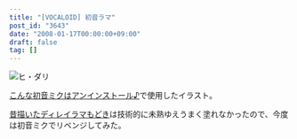 ```yaml
---
title: "[VOCALOID] 初音ラマ"
post_id: "3643"
date: "2008-01-17T00:00:00+09:00"
draft: false
tag: []
---
```



![ヒ・ダリ](https://danmaq.com/image/illustrations/miku/lama_s.jpg)

[こんな初音ミクはアンインストール♪](http://www.nicovideo.jp/watch/sm2197976)で使用したイラスト。

[昔描いたディレイラマもどき](http://lama.danmaq.com/lamarisa/)は技術的に未熟ゆえうまく塗れなかったので、今度は初音ミクでリベンジしてみた。
